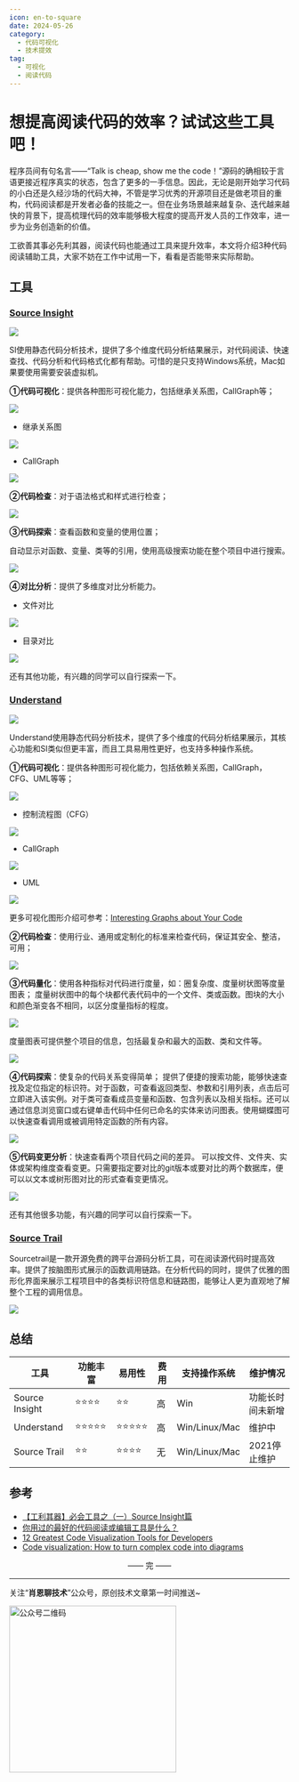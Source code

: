 ```yaml
---
icon: en-to-square
date: 2024-05-26
category:
  - 代码可视化
  - 技术提效
tag:
  - 可视化
  - 阅读代码
---
```


# 想提高阅读代码的效率？试试这些工具吧！
程序员间有句名言——“Talk is cheap, show me the code！”源码的确相较于言语更接近程序真实的状态，包含了更多的一手信息。因此，无论是刚开始学习代码的小白还是久经沙场的代码大神，不管是学习优秀的开源项目还是做老项目的重构，代码阅读都是开发者必备的技能之一。但在业务场景越来越复杂、迭代越来越快的背景下，提高梳理代码的效率能够极大程度的提高开发人员的工作效率，进一步为业务创造新的价值。

工欲善其事必先利其器，阅读代码也能通过工具来提升效率，本文将介绍3种代码阅读辅助工具，大家不妨在工作中试用一下，看看是否能带来实际帮助。

<!-- more -->
## 工具
### [Source Insight](https://www.sourceinsight.com/)
![](https://cdn.jsdelivr.net/gh/Xiaoxie1994/images/images/202501251329061.png)

SI使用静态代码分析技术，提供了多个维度代码分析结果展示，对代码阅读、快速查找、代码分析和代码格式化都有帮助。可惜的是只支持Windows系统，Mac如果要使用需要安装虚拟机。

**①代码可视化**：提供各种图形可视化能力，包括继承关系图，CallGraph等；

![](https://cdn.jsdelivr.net/gh/Xiaoxie1994/images/images/202501251329652.png)

- 继承关系图

![](https://cdn.jsdelivr.net/gh/Xiaoxie1994/images/images/202501251330947.png)

- CallGraph

![](https://cdn.jsdelivr.net/gh/Xiaoxie1994/images/images/202501251330987.png)

**②代码检查**：对于语法格式和样式进行检查；

![](https://cdn.jsdelivr.net/gh/Xiaoxie1994/images/images/202501251330517.png)

**③代码探索**：查看函数和变量的使用位置；

自动显示对函数、变量、类等的引用，使用高级搜索功能在整个项目中进行搜索。

![](https://cdn.jsdelivr.net/gh/Xiaoxie1994/images/images/202501251331414.png)

**④对比分析**：提供了多维度对比分析能力。

- 文件对比

![](https://cdn.jsdelivr.net/gh/Xiaoxie1994/images/images/202501251331930.png)

- 目录对比

![](https://cdn.jsdelivr.net/gh/Xiaoxie1994/images/images/202501251332499.png)

还有其他功能，有兴趣的同学可以自行探索一下。
### [Understand](https://scitools.com/)
![](https://cdn.jsdelivr.net/gh/Xiaoxie1994/images/images/202501251332435.png)

Understand使用静态代码分析技术，提供了多个维度的代码分析结果展示，其核心功能和SI类似但更丰富，而且工具易用性更好，也支持多种操作系统。

**①代码可视化**：提供各种图形可视化能力，包括依赖关系图，CallGraph，CFG、UML等等；

![](https://cdn.jsdelivr.net/gh/Xiaoxie1994/images/images/202501251332494.png)

- 控制流程图（CFG）

![](https://cdn.jsdelivr.net/gh/Xiaoxie1994/images/images/202501251333764.png)

- CallGraph

![](https://cdn.jsdelivr.net/gh/Xiaoxie1994/images/images/202501251333617.png)

- UML

![](https://cdn.jsdelivr.net/gh/Xiaoxie1994/images/images/202501251333496.png)

更多可视化图形介绍可参考：[Interesting Graphs about Your Code﻿](https://blog.scitools.com/graphlist/)

**②代码检查**：使用行业、通用或定制化的标准来检查代码，保证其安全、整洁，可用；

![](https://cdn.jsdelivr.net/gh/Xiaoxie1994/images/images/202501251333887.png)

**③代码量化**：使用各种指标对代码进行度量，如：圈复杂度、度量树状图等度量图表；
度量树状图中的每个块都代表代码中的一个文件、类或函数。图块的大小和颜色渐变各不相同，以区分度量指标的程度。

![](https://cdn.jsdelivr.net/gh/Xiaoxie1994/images/images/202501251334441.png)

度量图表可提供整个项目的信息，包括最复杂和最大的函数、类和文件等。

![](https://cdn.jsdelivr.net/gh/Xiaoxie1994/images/images/202501251334411.png)

**④代码探索**：使复杂的代码关系变得简单；
提供了便捷的搜索功能，能够快速查找及定位指定的标识符。对于函数，可查看返回类型、参数和引用列表，点击后可立即进入该实例。对于类可查看成员变量和函数、包含列表以及相关指标。还可以通过信息浏览窗口或右键单击代码中任何已命名的实体来访问图表。使用蝴蝶图可以快速查看调用或被调用特定函数的所有内容。

![](https://cdn.jsdelivr.net/gh/Xiaoxie1994/images/images/202501251334245.png)

**⑤代码变更分析**：快速查看两个项目代码之间的差异。
可以按文件、文件夹、实体或架构维度查看变更。只需要指定要对比的git版本或要对比的两个数据库，便可以以文本或树形图对比的形式查看变更情况。

![](https://cdn.jsdelivr.net/gh/Xiaoxie1994/images/images/202501251335732.png)

还有其他很多功能，有兴趣的同学可以自行探索一下。
### [Source Trail](https://github.com/CoatiSoftware/Sourcetrail)
Sourcetrail是一款开源免费的跨平台源码分析工具，可在阅读源代码时提高效率。提供了按脑图形式展示的函数调用链路。在分析代码的同时，提供了优雅的图形化界面来展示工程项目中的各类标识符信息和链路图，能够让人更为直观地了解整个工程的调用信息。

![](https://cdn.jsdelivr.net/gh/Xiaoxie1994/images/images/202501251335890.png)

## 总结
| 工具 | 功能丰富 | 易用性 | 费用 | 支持操作系统 | 维护情况 |
|-------|-------|-------|-------|-------|-------|
|Source Insight|⭐️⭐️⭐️⭐️|⭐️⭐️|高|Win|功能长时间未新增|
|Understand|⭐️⭐️⭐️⭐️⭐️|⭐️⭐️⭐️⭐️⭐️|高|Win/Linux/Mac|维护中|
|Source Trail|⭐️⭐️|⭐️⭐️⭐️⭐️|无|Win/Linux/Mac|2021停止维护|

## 参考
- [【工利其器】必会工具之（一）Source Insight篇](https://www.cnblogs.com/andy-songwei/p/9965714.html)
- [你用过的最好的代码阅读或编辑工具是什么？](https://www.zhihu.com/question/19570229)
- [12 Greatest Code Visualization Tools for Developers](https://hashdork.com/greatest-code-visualization-tools-for-developers/)
- [Code visualization: How to turn complex code into diagrams](https://www.lucidchart.com/blog/visualize-code-documentation)


<div style="text-align: center;"> —— 完 —— </div>

---
关注“**肖恩聊技术**”公众号，原创技术文章第一时间推送~

<img src="https://cdn.jsdelivr.net/gh/Xiaoxie1994/images/images/20241103221454.png" alt="公众号二维码" width="300">